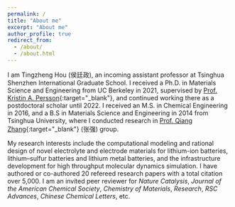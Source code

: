 ```yaml
---
permalink: /
title: "About me"
excerpt: "About me"
author_profile: true
redirect_from: 
  - /about/
  - /about.html
---
```


I am Tingzheng Hou (侯廷政), an incoming assistant professor at Tsinghua Shenzhen International Graduate School. I received a Ph.D. in Materials Science and Engineering from UC Berkeley in 2021, supervised by [Prof. Kristin A. Persson](https://perssongroup.lbl.gov/){:target="_blank"}, and continued working there as a postdoctoral scholar until 2022. I received an M.S. in Chemical Engineering in 2016, and a B.S in Materials Science and Engineering in 2014 from Tsinghua University, where I conducted research in [Prof. Qiang Zhang](https://www.qianggroup.com/wp/en/home/){:target="_blank"} (张强) group. 

My research interests include the computational modeling and rational design of novel electrolyte and electrode materials for lithium-ion batteries, lithium–sulfur batteries and lithium metal batteries, and the infrastructure development for high throughput molecular dynamics simulation. I have authored or co-authored 20 refereed research papers with a total citation over 5,000. I am an invited peer reviewer for *Nature Catalysis*, *Journal of the American Chemical Society*, *Chemistry of Materials*, *Research*, *RSC Advances*, *Chinese Chemical Letters*, etc.
